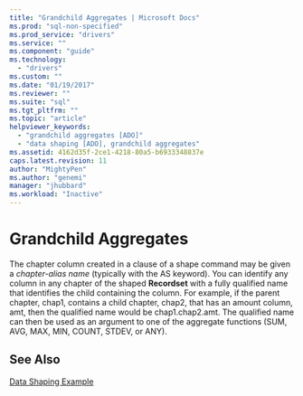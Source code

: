 ```yaml
---
title: "Grandchild Aggregates | Microsoft Docs"
ms.prod: "sql-non-specified"
ms.prod_service: "drivers"
ms.service: ""
ms.component: "guide"
ms.technology:
  - "drivers"
ms.custom: ""
ms.date: "01/19/2017"
ms.reviewer: ""
ms.suite: "sql"
ms.tgt_pltfrm: ""
ms.topic: "article"
helpviewer_keywords: 
  - "grandchild aggregates [ADO]"
  - "data shaping [ADO], grandchild aggregates"
ms.assetid: 4162d35f-2ce1-4218-80a5-b6933348837e
caps.latest.revision: 11
author: "MightyPen"
ms.author: "genemi"
manager: "jhubbard"
ms.workload: "Inactive"
---
```

# Grandchild Aggregates
The chapter column created in a clause of a shape command may be given a *chapter-alias name* (typically with the AS keyword). You can identify any column in any chapter of the shaped **Recordset** with a fully qualified name that identifies the child containing the column. For example, if the parent chapter, chap1, contains a child chapter, chap2, that has an amount column, amt, then the qualified name would be chap1.chap2.amt. The qualified name can then be used as an argument to one of the aggregate functions (SUM, AVG, MAX, MIN, COUNT, STDEV, or ANY).  
  
## See Also  
 [Data Shaping Example](../../../ado/guide/data/data-shaping-example.md)
